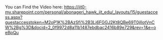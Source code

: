 You can Find the Video here:  https://iit0-my.sharepoint.com/personal/abonageri_hawk_iit_edu/_layouts/15/guestaccess.aspx?guestaccesstoken=M2oP1K%2BAzSfi%2B3Lj6FGGJ2Kt8QBe69T0jIIotVnCW%2Bg%3D&docid=2_0f9972d8a11b1487ebdbac2416b89e729&rev=1&e=oeBpQu

